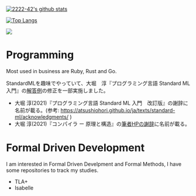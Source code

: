 
[![2222-42's github stats](https://github-readme-stats.vercel.app/api?username=2222-42&count_private=true)](https://github.com/anuraghazra/github-readme-stats)

[![Top Langs](https://github-readme-stats.vercel.app/api/top-langs/?username=2222-42&hide=html,c%2B%2B&langs_count=8&count_private=true&layout=compact)](https://github.com/anuraghazra/github-readme-stats)

![](https://matsuri-tech.github.io/matsuri-achievements/imgs/achievement-list/2222-42.svg)

# Programming

Most used in business are Ruby, Rust and Go.

StandardMLを趣味でやっていて、大堀　淳『プログラミング言語 Standard ML入門』の[解答例](http://www.pllab.riec.tohoku.ac.jp/~ohori/texts/MLTextEX/mltextEx.xhtml)の修正を一部実施しました。

- 大堀 淳(2021)『プログラミング言語 Standard ML 入門　改訂版』の謝辞に名前が載る。(参考: https://atsushiohori.github.io/ja/texts/standard-ml/acknowledgments/ )
- 大堀 淳(2021)『コンパイラ ー 原理と構造』の[筆者HPの謝辞](https://atsushiohori.github.io/ja/texts/standard-ml/acknowledgments/)に名前が載る。

# Formal Driven Development

I am interested in Formal Driven Develpment and Formal Methods, I have some repositories to track my studies.

- TLA+
- Isabelle
